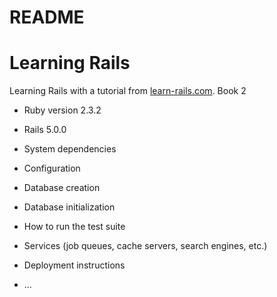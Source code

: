 # README

# Learning Rails

Learning Rails with a tutorial from [learn-rails.com](http://learn-rails.com/).
Book 2

* Ruby version 2.3.2

* Rails 5.0.0

* System dependencies

* Configuration

* Database creation

* Database initialization

* How to run the test suite

* Services (job queues, cache servers, search engines, etc.)

* Deployment instructions

* ...
